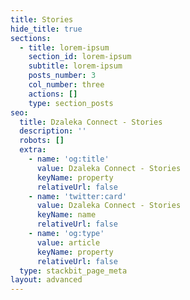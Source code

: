 ```yaml
---
title: Stories
hide_title: true
sections:
  - title: lorem-ipsum
    section_id: lorem-ipsum
    subtitle: lorem-ipsum
    posts_number: 3
    col_number: three
    actions: []
    type: section_posts
seo:
  title: Dzaleka Connect - Stories
  description: ''
  robots: []
  extra:
    - name: 'og:title'
      value: Dzaleka Connect - Stories
      keyName: property
      relativeUrl: false
    - name: 'twitter:card'
      value: Dzaleka Connect - Stories
      keyName: name
      relativeUrl: false
    - name: 'og:type'
      value: article
      keyName: property
      relativeUrl: false
  type: stackbit_page_meta
layout: advanced
---
```

